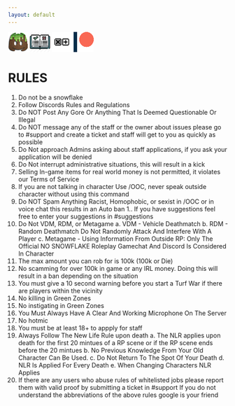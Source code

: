 ```yaml
---
layout: default
---
```

[![discord](/imgs/discord.png)](https://discord.gg/d7drVB46UP) [![rules](/imgs/rules.png)](./rules.html) [![keybinds](/imgs/keybinds.png)](./keybinds.html) [![patreon](/imgs/patreon.png)](https://www.patreon.com/nosnowflakerp)


# RULES
1. Do not be a snowflake 
1. Follow Discords Rules and Regulations 
1. Do NOT Post Any Gore Or Anything That Is Deemed Questionable Or Illegal 
1. Do NOT message any of the staff or the owner about issues please go to #support and create a ticket and staff will get to you as quickly as possible 
1. Do Not approach Admins asking about staff applications, if you ask your application will be denied 
1. Do Not interrupt administrative situations, this will result in a kick 
1. Selling In-game items for real world money is not permitted, it violates our Terms of Service 
1. If you are not talking in character Use /OOC, never speak outside character without using this command 
1. Do NOT Spam Anything Racist, Homophobic, or sexist in /OOC or in voice chat this results in an Auto ban 
1.. If you have suggestions feel free to enter your suggestions in #suggestions
1. Do Not VDM, RDM, or Metagame 
    a. VDM - Vehicle Deathmatch 
    b. RDM - Random Deathmatch Do Not Randomly Attack And Interfere With A Player c. Metagame - Using Information From Outside RP: Only The Official NO SNOWFLAKE Roleplay Gamechat And Discord Is Considered In Character 
1. The max amount you can rob for is 100k (100k or Die) 
1. No scamming for over 100k in game or any IRL money. Doing this will result in a ban depending on the situation 
1. You must give a 10 second warning before you start a Turf War if there are players within the vicinity 
1. No killing in Green Zones 
1. No instigating in Green Zones 
1. You Must Always Have A Clear And Working Microphone On The Server 
1. No hotmic 
1. You must be at least 18+ to appply for staff 
1. Always Follow The New Life Rule upon death 
    a. The NLR applies upon death for the first 20 mintues of a RP scene or if the RP scene ends before the 20 mintues 
    b. No Previous Knowledge From Your Old Character Can Be Used. 
    c. Do Not Return To The Spot Of Your Death
    d. NLR Is Applied For Every Death 
    e. When Changing Characters NLR Applies 
 1. If there are any users who abuse rules of whitelisted jobs please report them with valid proof by submitting a ticket in #support 
 If you do not understand the abbreviations of the above rules google is your friend
